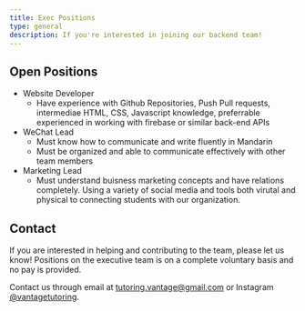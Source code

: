 ```yaml
---
title: Exec Positions
type: general
description: If you're interested in joining our backend team!
---
```


## Open Positions

- Website Developer
    - Have experience with Github Repositories, Push Pull requests, intermediae HTML, CSS, Javascript knowledge, preferrable experienced in working with firebase or similar back-end APIs
- WeChat Lead
    - Must know how to communicate and write fluently in Mandarin
    - Must be organized and able to communicate effectively with other team members
- Marketing Lead
    - Must understand buisness marketing concepts and have relations completely. Using a variety of social media and tools both virutal and physical to connecting students with our organization.

## Contact

If you are interested in helping and contributing to the team, please let us know! Positions on the executive team is on a complete voluntary basis and no pay is provided.

Contact us through email at [tutoring.vantage@gmail.com](mailto:tutoring.vantage@gmail.com) or Instagram [@vantagetutoring](https://www.instagram.com/vantagetutoring/).